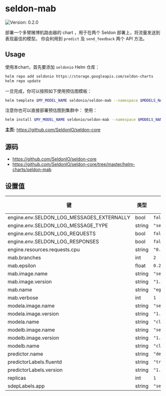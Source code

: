 # seldon-mab

![Version: 0.2.0](https://img.shields.io/static/v1?label=Version&message=0.2.0&color=informational&style=flat-square)

部署一个多臂赌博机路由器的 chart ，用于在两个 Seldon 部署上，将流量发送到表现最佳的模型。
你会利用到 `predict` 及 `send_feedback` 两个 API 方法。

## Usage

使用本chart，首先要添加 `seldonio` Helm 仓库：

```bash
helm repo add seldonio https://storage.googleapis.com/seldon-charts
helm repo update
```

一旦完成，你可以按照如下使用预估图模板：

```bash
helm template $MY_MODEL_NAME seldonio/seldon-mab --namespace $MODELS_NAMESPACE
```

注意你也可以直接部署预估图到集群中：
使用：

```bash
helm install $MY_MODEL_NAME seldonio/seldon-mab --namespace $MODELS_NAMESPACE
```

**主页:** <https://github.com/SeldonIO/seldon-core>

## 源码

* <https://github.com/SeldonIO/seldon-core>
* <https://github.com/SeldonIO/seldon-core/tree/master/helm-charts/seldon-mab>

## 设置值

| 键 | 类型 | 默认值 | 描述 |
|-----|------|---------|-------------|
| engine.env.SELDON_LOG_MESSAGES_EXTERNALLY | bool | `false` |  |
| engine.env.SELDON_LOG_MESSAGE_TYPE | string | `"seldon.message.pair"` |  |
| engine.env.SELDON_LOG_REQUESTS | bool | `false` |  |
| engine.env.SELDON_LOG_RESPONSES | bool | `false` |  |
| engine.resources.requests.cpu | string | `"0.1"` |  |
| mab.branches | int | `2` |  |
| mab.epsilon | float | `0.2` |  |
| mab.image.name | string | `"seldonio/mab_epsilon_greedy"` |  |
| mab.image.version | string | `"1.14.0"` |  |
| mab.name | string | `"eg-router"` |  |
| mab.verbose | int | `1` |  |
| modela.image.name | string | `"seldonio/mock_classifier"` |  |
| modela.image.version | string | `"1.14.0"` |  |
| modela.name | string | `"classifier-1"` |  |
| modelb.image.name | string | `"seldonio/mock_classifier"` |  |
| modelb.image.version | string | `"1.14.0"` |  |
| modelb.name | string | `"classifier-2"` |  |
| predictor.name | string | `"default"` |  |
| predictorLabels.fluentd | string | `"true"` |  |
| predictorLabels.version | string | `"1.14.0"` |  |
| replicas | int | `1` |  |
| sdepLabels.app | string | `"seldon"` |  |
